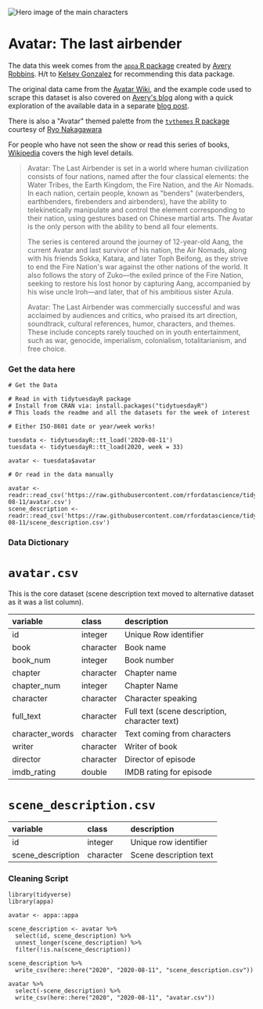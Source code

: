 ![Hero image of the main characters](https://observer.case.edu/wp-content/uploads/2020/02/Avatar-Nickelodeon-900x450.png)

# Avatar: The last airbender

The data this week comes from the [`appa` R package](https://github.com/averyrobbins1/appa) created by [Avery Robbins](https://twitter.com/robbins_ave). H/t to [Kelsey Gonzalez](https://twitter.com/KelseyEGonzalez) for recommending this data package.

The original data came from the [Avatar Wiki](https://avatar.fandom.com/wiki/Avatar_Wiki), and the example code used to scrape this dataset is also covered on [Avery's blog](https://www.avery-robbins.com/2020/07/15/avatar-web-scraping/) along with a quick exploration of the available data in a separate [blog post](https://www.avery-robbins.com/2020/07/11/avatar-eda/).

There is also a "Avatar" themed palette from the [`tvthemes` R package](https://github.com/Ryo-N7/tvthemes) courtesy of [Ryo Nakagawara](https://twitter.com/R_by_Ryo/status/1292826454640611338?s=20)

For people who have not seen the show or read this series of books, [Wikipedia](https://en.wikipedia.org/wiki/Avatar:_The_Last_Airbender) covers the high level details.

> Avatar: The Last Airbender is set in a world where human civilization consists of four nations, named after the four classical elements: the Water Tribes, the Earth Kingdom, the Fire Nation, and the Air Nomads. In each nation, certain people, known as "benders" (waterbenders, earthbenders, firebenders and airbenders), have the ability to telekinetically manipulate and control the element corresponding to their nation, using gestures based on Chinese martial arts. The Avatar is the only person with the ability to bend all four elements.
> 
> The series is centered around the journey of 12-year-old Aang, the current Avatar and last survivor of his nation, the Air Nomads, along with his friends Sokka, Katara, and later Toph Beifong, as they strive to end the Fire Nation's war against the other nations of the world. It also follows the story of Zuko—the exiled prince of the Fire Nation, seeking to restore his lost honor by capturing Aang, accompanied by his wise uncle Iroh—and later, that of his ambitious sister Azula.
> 
> Avatar: The Last Airbender was commercially successful and was acclaimed by audiences and critics, who praised its art direction, soundtrack, cultural references, humor, characters, and themes. These include concepts rarely touched on in youth entertainment, such as war, genocide, imperialism, colonialism, totalitarianism, and free choice.

### Get the data here

```{r}
# Get the Data

# Read in with tidytuesdayR package 
# Install from CRAN via: install.packages("tidytuesdayR")
# This loads the readme and all the datasets for the week of interest

# Either ISO-8601 date or year/week works!

tuesdata <- tidytuesdayR::tt_load('2020-08-11')
tuesdata <- tidytuesdayR::tt_load(2020, week = 33)

avatar <- tuesdata$avatar

# Or read in the data manually

avatar <- readr::read_csv('https://raw.githubusercontent.com/rfordatascience/tidytuesday/master/data/2020/2020-08-11/avatar.csv')
scene_description <- readr::read_csv('https://raw.githubusercontent.com/rfordatascience/tidytuesday/master/data/2020/2020-08-11/scene_description.csv')

```
### Data Dictionary

# `avatar.csv`

This is the core dataset (scene description text moved to alternative dataset as it was a list column).

|variable          |class     |description |
|:-----------------|:---------|:-----------|
|id                |integer   | Unique Row identifier |
|book              |character   | Book name|
|book_num          |integer   |Book number|
|chapter           |character   | Chapter name |
|chapter_num       |integer   | Chapter Name|
|character         |character | Character speaking|
|full_text         |character | Full text (scene description, character text) |
|character_words   |character | Text coming from characters |
|writer            |character | Writer of book |
|director          |character | Director of episode |
|imdb_rating       |double    | IMDB rating for episode |

# `scene_description.csv`

|variable          |class     |description |
|:-----------------|:---------|:-----------|
|id                |integer   | Unique row identifier |
|scene_description |character | Scene description text |

### Cleaning Script

```{r}
library(tidyverse)
library(appa)

avatar <- appa::appa

scene_description <- avatar %>% 
  select(id, scene_description) %>% 
  unnest_longer(scene_description) %>% 
  filter(!is.na(scene_description))

scene_description %>% 
  write_csv(here::here("2020", "2020-08-11", "scene_description.csv"))

avatar %>% 
  select(-scene_description) %>% 
  write_csv(here::here("2020", "2020-08-11", "avatar.csv"))

```